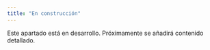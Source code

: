 ```yaml
---
title: "En construcción"
---
```


Este apartado está en desarrollo. Próximamente se añadirá contenido detallado.
